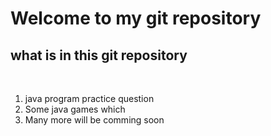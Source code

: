<h1>Welcome to my git repository</h1>
<h2>what is in this git repository</h2>
<br>
<ol>
<li>java program practice question</li> 
<li>Some java games which</li> 
<li>Many more will be comming soon</li>
</ol>